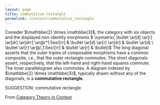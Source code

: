 ```yaml
---
layout: page
title: commutative rectangle
permalink: /context/commutative_rectangle
---
```

 Consider $\mathbbe{2} \times \mathbbe{3}$, the category with six objects and the displayed non-identity morphisms
$ \xymatrix{ \bullet \ar[d] \ar[r] \ar[dr] \ar[drr]  \ar@/^1.5ex/[rr] & \bullet \ar[d] \ar[r] \ar[dr] & \bullet \ar[d] \\ \bullet \ar[r]  \ar@/_1.5ex/[rr] & \bullet \ar[r] & \bullet}$ The long diagonal asserts that the outer triples of composable morphisms have a common composite, i.e., that the outer rectangle commutes. The short diagonals assert, respectively, that the left-hand and right-hand squares commute. The inner parallelogram also commutes. A diagram indexed by $\mathbbe{2} \times \mathbbe{3}$, typically drawn without any of the diagonals, is a **commutative rectangle**.


SUGGESTION: commutative rectangle

From [Category Theory in Context](https://mathgloss.github.io/MathGloss/context.html)